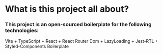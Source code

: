 # What is this project all about?

### This project is an open-sourced boilerplate for the following technologies:

Vite + TypeScript + React + React Router Dom + LazyLoading + Jest-RTL + Styled-Components Boilerplate
